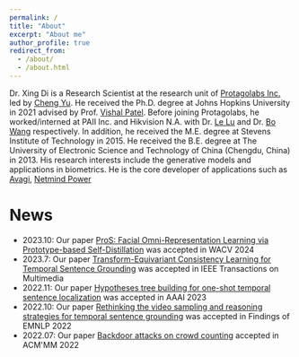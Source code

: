 ```yaml
---
permalink: /
title: "About"
excerpt: "About me"
author_profile: true
redirect_from: 
  - /about/
  - /about.html
---
```


Dr. Xing Di is a Research Scientist at the research unit of [Protagolabs Inc.](https://www.protagolabs.ai/#/) led by [Cheng Yu](https://www.linkedin.com/in/chengyu05/). He received the Ph.D. degree at Johns Hopkins University in 2021 advised by Prof. [Vishal Patel](https://engineering.jhu.edu/vpatel36/vishal-patel/). Before joining Protagolabs, he worked/interned at PAII Inc. and Hikvision N.A. with Dr. [Le Lu](https://www.cs.jhu.edu/~lelu/) and Dr. [Bo Wang](https://vectorinstitute.ai/team/bo-wang/) respectively. In addition, he received the M.E. degree at Stevens Institute of Technology in 2015. He received the B.E. degree at The University of Electronic Science and Technology of China  (Chengdu, China) in 2013. His research interests include the generative models and applications in biometrics. He is the core developer of applications such as [Avagi](https://www.avagi.com/), [Netmind Power](https://power.netmind.ai/#/home)


News
======
* 2023.10: Our paper [ProS: Facial Omni-Representation Learning via Prototype-based Self-Distillation](https://arxiv.org/pdf/2311.01929.pdf) was accepted in WACV 2024
* 2023.7: Our paper [Transform-Equivariant Consistency Learning for Temporal Sentence Grounding](https://arxiv.org/pdf/2305.04123.pdf) was accepted in IEEE Transactions on Multimedia
* 2022.11: Our paper [Hypotheses tree building for one-shot temporal sentence localization](https://arxiv.org/pdf/2301.01871.pdf) was accepted in AAAI 2023
* 2022.10: Our paper [Rethinking the video sampling and reasoning strategies for temporal sentence grounding](https://arxiv.org/pdf/2301.00514.pdf) was accepted in Findings of EMNLP 2022
* 2022.07: Our paper [Backdoor attacks on crowd counting](https://arxiv.org/pdf/2207.05641.pdf) accepted in ACM'MM 2022
<!-- * 2022.02: Two papers [1](https://ojs.aaai.org/index.php/AAAI/article/view/20058/19817) & [2](https://ojs.aaai.org/index.php/AAAI/article/download/20060/19819) accepted in AAAI 2022 -->


<!-- Like many other Jekyll-based GitHub Pages templates, academicpages makes you separate the website's content from its form. The content & metadata of your website are in structured markdown files, while various other files constitute the theme, specifying how to transform that content & metadata into HTML pages. You keep these various markdown (.md), YAML (.yml), HTML, and CSS files in a public GitHub repository. Each time you commit and push an update to the repository, the [GitHub pages](https://pages.github.com/) service creates static HTML pages based on these files, which are hosted on GitHub's servers free of charge.

Many of the features of dynamic content management systems (like Wordpress) can be achieved in this fashion, using a fraction of the computational resources and with far less vulnerability to hacking and DDoSing. You can also modify the theme to your heart's content without touching the content of your site. If you get to a point where you've broken something in Jekyll/HTML/CSS beyond repair, your markdown files describing your talks, publications, etc. are safe. You can rollback the changes or even delete the repository and start over -- just be sure to save the markdown files! Finally, you can also write scripts that process the structured data on the site, such as [this one](https://github.com/academicpages/academicpages.github.io/blob/master/talkmap.ipynb) that analyzes metadata in pages about talks to display [a map of every location you've given a talk](https://academicpages.github.io/talkmap.html). -->

<!-- Getting started
======
1. Register a GitHub account if you don't have one and confirm your e-mail (required!)
1. Fork [this repository](https://github.com/academicpages/academicpages.github.io) by clicking the "fork" button in the top right. 
1. Go to the repository's settings (rightmost item in the tabs that start with "Code", should be below "Unwatch"). Rename the repository "[your GitHub username].github.io", which will also be your website's URL.
1. Set site-wide configuration and create content & metadata (see below -- also see [this set of diffs](http://archive.is/3TPas) showing what files were changed to set up [an example site](https://getorg-testacct.github.io) for a user with the username "getorg-testacct")
1. Upload any files (like PDFs, .zip files, etc.) to the files/ directory. They will appear at https://[your GitHub username].github.io/files/example.pdf.  
1. Check status by going to the repository settings, in the "GitHub pages" section

Site-wide configuration
------
The main configuration file for the site is in the base directory in [_config.yml](https://github.com/academicpages/academicpages.github.io/blob/master/_config.yml), which defines the content in the sidebars and other site-wide features. You will need to replace the default variables with ones about yourself and your site's github repository. The configuration file for the top menu is in [_data/navigation.yml](https://github.com/academicpages/academicpages.github.io/blob/master/_data/navigation.yml). For example, if you don't have a portfolio or blog posts, you can remove those items from that navigation.yml file to remove them from the header. 

Create content & metadata
------
For site content, there is one markdown file for each type of content, which are stored in directories like _publications, _talks, _posts, _teaching, or _pages. For example, each talk is a markdown file in the [_talks directory](https://github.com/academicpages/academicpages.github.io/tree/master/_talks). At the top of each markdown file is structured data in YAML about the talk, which the theme will parse to do lots of cool stuff. The same structured data about a talk is used to generate the list of talks on the [Talks page](https://academicpages.github.io/talks), each [individual page](https://academicpages.github.io/talks/2012-03-01-talk-1) for specific talks, the talks section for the [CV page](https://academicpages.github.io/cv), and the [map of places you've given a talk](https://academicpages.github.io/talkmap.html) (if you run this [python file](https://github.com/academicpages/academicpages.github.io/blob/master/talkmap.py) or [Jupyter notebook](https://github.com/academicpages/academicpages.github.io/blob/master/talkmap.ipynb), which creates the HTML for the map based on the contents of the _talks directory).

**Markdown generator**

I have also created [a set of Jupyter notebooks](https://github.com/academicpages/academicpages.github.io/tree/master/markdown_generator
) that converts a CSV containing structured data about talks or presentations into individual markdown files that will be properly formatted for the academicpages template. The sample CSVs in that directory are the ones I used to create my own personal website at stuartgeiger.com. My usual workflow is that I keep a spreadsheet of my publications and talks, then run the code in these notebooks to generate the markdown files, then commit and push them to the GitHub repository.

How to edit your site's GitHub repository
------
Many people use a git client to create files on their local computer and then push them to GitHub's servers. If you are not familiar with git, you can directly edit these configuration and markdown files directly in the github.com interface. Navigate to a file (like [this one](https://github.com/academicpages/academicpages.github.io/blob/master/_talks/2012-03-01-talk-1.md) and click the pencil icon in the top right of the content preview (to the right of the "Raw | Blame | History" buttons). You can delete a file by clicking the trashcan icon to the right of the pencil icon. You can also create new files or upload files by navigating to a directory and clicking the "Create new file" or "Upload files" buttons. 

Example: editing a markdown file for a talk
![Editing a markdown file for a talk](/images/editing-talk.png)

For more info
------
More info about configuring academicpages can be found in [the guide](https://academicpages.github.io/markdown/). The [guides for the Minimal Mistakes theme](https://mmistakes.github.io/minimal-mistakes/docs/configuration/) (which this theme was forked from) might also be helpful. -->
